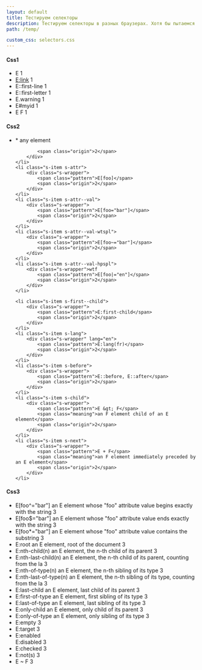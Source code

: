 ```yaml
---
layout: default
title: Тестируем селекторы
description: Тестируем селекторы в разных браузерах. Хотя бы пытаемся
path: /temp/

custom_css: selectors.css
---
```


<h4>Css1</h4>

<ul>
	<li class="s-item s-type">
    	<div class="s-wrapper">
			<span class="pattern">E</span>
			<span class="origin">1</span>
		</div>
	</li>
	<li class="s-item s-item--text s-link">
    	<div class="s-wrapper">
			<span class="pattern"><a href="#">E:link</a></span>
			<span class="origin">1</span>
		</div>
	</li>
	<li class="s-item s-item--text s-first--line">
    	<div class="s-wrapper">
			<span class="pattern">E::first-line</span>
			<span class="origin">1</span>
		</div>
	</li>
    <li class="s-item s-item--text s-first--letter">
    	<div class="s-wrapper">
			<span class="pattern">E::first-letter</span>
			<span class="origin">1</span>
		</div>
	</li>
	<li class="s-item s-class">
    	<div class="s-wrapper">
			<span class="pattern">E.warning</span>
			<span class="origin">1</span>
		</div>
	</li>
    <li class="s-item s-id">
    	<div class="s-wrapper" id="s-id__wrapper">
			<span class="pattern">E#myid</span>
			<span class="origin">1</span>
		</div>
	</li>   
    <li class="s-item s-desc">
    	<div class="s-wrapper">
			<span class="pattern">E F</span>
			<span class="origin">1</span>
		</div>
	</li>
</ul>

<h4>Css2</h4>
<ul>
	<li class="s-item s-universal">
		<div class="s-wrapper">
			<span class="pattern">*</span>
			<span class="meaning">any element</span>

			<span class="origin">2</span>
		</div>
	</li>
	<li class="s-item s-attr">
    	<div class="s-wrapper">
			<span class="pattern">E[foo]</span>
			<span class="origin">2</span>
		</div>
	</li>
    <li class="s-item s-attr--val">
    	<div class="s-wrapper">
			<span class="pattern">E[foo="bar"]</span>
			<span class="origin">2</span>
		</div>
	</li>
    <li class="s-item s-attr--val-wtspl">
    	<div class="s-wrapper">
			<span class="pattern">E[foo~="bar"]</span>
			<span class="origin">2</span>
		</div>
	</li>
	<li class="s-item s-attr--val-hpspl">
    	<div class="s-wrapper">wtf
			<span class="pattern">E[foo|="en"]</span>
			<span class="origin">2</span>
		</div>
	</li>
    
    <li class="s-item s-first--child">
    	<div class="s-wrapper">
			<span class="pattern">E:first-child</span>
			<span class="origin">2</span>
		</div>
	</li>
	<li class="s-item s-lang">
    	<div class="s-wrapper" lang="en">
			<span class="pattern">E:lang(fr)</span>
			<span class="origin">2</span>
		</div>
	</li>
	<li class="s-item s-before">
    	<div class="s-wrapper">
			<span class="pattern">E::before, E::after</span>
			<span class="origin">2</span>
		</div>
	</li>
	<li class="s-item s-child">
    	<div class="s-wrapper">
			<span class="pattern">E &gt; F</span>
			<span class="meaning">an F element child of an E element</span>
			<span class="origin">2</span>
		</div>
	</li>
    <li class="s-item s-next">
    	<div class="s-wrapper">
			<span class="pattern">E + F</span>
			<span class="meaning">an F element immediately preceded by an E element</span>
			<span class="origin">2</span>
		</div>
	</li>
</ul>

<h4>Css3</h4>
<ul>
	<li class="s-item s-val--begins">
    	<div class="s-wrapper">
			<span class="pattern">E[foo^="bar"]</span>
			<span class="meaning">an E element whose "foo" attribute value begins
      exactly with the string
     </span>
			<span class="origin">3</span>
		</div>
	</li>
    <li class="s-item s-val--ends">
    	<div class="s-wrapper">
			<span class="pattern">E[foo$="bar"]</span>
			<span class="meaning">an E element whose "foo" attribute value ends exactly
      with the string
     </span>
			<span class="origin">3</span>
		</div>
	</li>
    <li class="s-item s-val--contains">
    	<div class="s-wrapper">
			<span class="pattern">E[foo*="bar"]</span>
			<span class="meaning">an E element whose "foo" attribute value contains the
      substring
     </span>
			<span class="origin">3</span>
		</div>
	</li>
	<li class="s-item s-root">
    	<div class="s-wrapper">
			<span class="pattern">E:root</span>
			<span class="meaning">an E element, root of the document</span>
			<span class="origin">3</span>
		</div>
	</li>
    <li class="s-item s-nth">
    	<div class="s-wrapper">
			<span class="pattern">E:nth-child(n)</span>
			<span class="meaning">an E element, the n-th child of its parent</span>
			<span class="origin">3</span>
		</div>
	</li>
    <li class="s-item">
    	<div class="s-wrapper">
			<span class="pattern">E:nth-last-child(n)</span>
			<span class="meaning">an E element, the n-th child of its parent, counting
      from the la
     </span>
			<span class="origin">3</span>
		</div>
	</li>
    <li class="s-item">
    	<div class="s-wrapper">
			<span class="pattern">E:nth-of-type(n)</span>
			<span class="meaning">an E element, the n-th sibling of its type</span>
			<span class="origin">3</span>
		</div>
	</li>
    <li class="s-item">
    	<div class="s-wrapper">
			<span class="pattern">E:nth-last-of-type(n)</span>
			<span class="meaning">an E element, the n-th sibling of its type, counting
      from the la
     </span>
			<span class="origin">3</span>
		</div>
	</li>
	<li class="s-item">
    	<div class="s-wrapper">
			<span class="pattern">E:last-child</span>
			<span class="meaning">an E element, last child of its parent</span>
			<span class="origin">3</span>
		</div>
	</li>
    <li class="s-item">
    	<div class="s-wrapper">
			<span class="pattern">E:first-of-type</span>
			<span class="meaning">an E element, first sibling of its type</span>
			<span class="origin">3</span>
		</div>
	</li>
    <li class="s-item">
    	<div class="s-wrapper">
			<span class="pattern">E:last-of-type</span>
			<span class="meaning">an E element, last sibling of its type</span>
			<span class="origin">3</span>
		</div>
	</li>
    <li class="s-item">
    	<div class="s-wrapper">
			<span class="pattern">E:only-child</span>
			<span class="meaning">an E element, only child of its parent</span>
			<span class="origin">3</span>
		</div>
	</li>
    <li class="s-item">
    	<div class="s-wrapper">
			<span class="pattern">E:only-of-type</span>
			<span class="meaning">an E element, only sibling of its type</span>
			<span class="origin">3</span>
		</div>
	</li>
    <li class="s-item">
    	<div class="s-wrapper">
			<span class="pattern">E:empty</span>
			<span class="origin">3</span>
		</div>
	</li>
	<li class="s-item">
    	<div class="s-wrapper">
			<span class="pattern">E:target</span>
			<span class="origin">3</span>
		</div>
	</li>
    <li class="s-item">
    	<div class="s-wrapper">
			<span class="pattern">E:enabled<br>
      E:disabled</span>
			<span class="origin">3</span>
		</div>
	</li>
    <li class="s-item">
    	<div class="s-wrapper">
			<span class="pattern">E:checked<!--<br>E:indeterminate--></span>
			<span class="origin">3</span>
		</div>
	</li>
	<li class="s-item">
    	<div class="s-wrapper">
			<span class="pattern">E:not(s)</span>
			<span class="origin">3</span>
		</div>
	</li>
	<li class="s-item">
    	<div class="s-wrapper">
			<span class="pattern">E ~ F</span>
			<span class="origin">3</span>
		</div>
	</li>
</ul>

